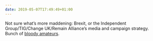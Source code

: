 ```yaml
---
date: 2019-05-07T17:49:49+01:00
---
```


Not sure what’s more maddening: Brexit, or the Independent Group/TIG/Change UK/Remain Alliance’s media and campaign strategy. Bunch of [bloody amateurs](https://twitter.com/forchange_now/status/1125795251678056449).
